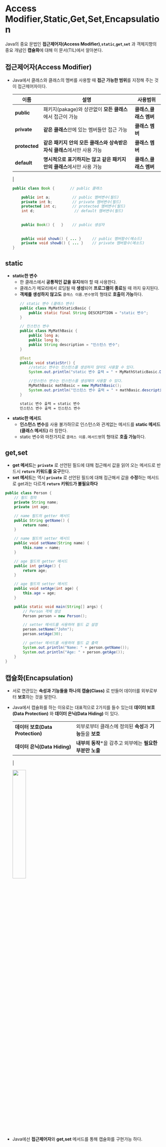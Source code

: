 # Access Modifier,Static,Get,Set,Encapsulation
Java의 중요 문법인 **접근제어자(Access Modifier)**,**``static``**,**``get``**,**``set``** 과 객체지향의 중요 개념인 **캡슐화**에 대해 이 문서(TIL)에서 알아본다.
## 접근제어자(Access Modifier)
+ Java에서 클래스와 클래스의 멤버를 사용할 때 **접근 가능한 범위**를 지정해 주는 것이 접근제어자이다.

    |이름|설명|사용범위|
    |---|---|---|
    |**public**|패키지(pakage)와 상관없이 **모든 클래스**에서 접근이 가능|**클래스**,**클래스 멤버**|
    |**private**|**같은 클래스**안에 있는 멤버들만 접근 가능|**클래스 멤버**|
    |**protected**|**같은 패키지 안의 모든 클래스와 상속받은 자식 클래스**에서만 사용 가능|**클래스 멤버**|
    |**default**|**명시적으로 표기하지는 않고 같은 패키지 안의 클래스**에서만 사용 가능|**클래스**,**클래스 멤버**|
    |
    ```java
    public class Book {       // public 클래스

        public int a;          // public 멤버변수(필드)
        private int b;         // private 멤버변수(필드)
        protected int c;       // protected 멤버변수(필드)
        int d;                  // default 멤버변수(필드)
        
        
        public Book() {   }    // public 생성자
        
        
        public void showA() { ... }     // public 멤버함수(메소드)
        private void showB() { ... }    // private 멤버함수(메소드)
    }
    ```
## static
+ **static한 변수**
    + 한 클래스에서 **공통적인 값을 유지**해야 할 때 사용한다.
    + 클래스가 메모리에서 로딩될 때 **생성**되어 **프로그램이 종료**될 때 까지 유지된다.
    + **객체를 생성하지 않고도** ``클래스 이름.변수명``의 형태로 **호출이 가능**하다.
        ```java
        // static 변수 (클래스 변수)
        public class MyMathStaticBasic {
            public static final String DESCRIPTION = "static 변수";
        }
        
        // 인스턴스 변수
        public class MyMathBasic {
            public long a;
            public long b;
            public String description = "인스턴스 변수";
        }
        ```
        ```java
        @Test
        public void staticStr() {
            //static 변수는 인스턴스를 생성하지 않아도 사용할 수 있다.
            System.out.println("static 변수 출력 = " + MyMathStaticBasic.DESCRIPTION);
        
            //인스턴스 변수는 인스턴스를 생성해야 사용할 수 있다.
            MyMathBasic mathBasic = new MyMathBasic();
            System.out.println("인스턴스 변수 출력 = " + mathBasic.description);
        }
        ```
        ```bash
        static 변수 출력 = static 변수
        인스턴스 변수 출력 = 인스턴스 변수
        ```
+ **static한 메서드**
    + **인스턴스 변수**를 사용 불가하므로 인스턴스와 관계없는 메서드를 **static 메서드(클래스 메서드)** 라 칭한다.
    + static 변수와 마찬가지로 ``클래스 이름.메서드명``의 형태로 **호출 가능**하다.
## get,set
+ **get 메서드**는 **``private``** 로 선언된 필드에 대해 접근해서 값을 읽어 오는 메서드로 반드시 **``return`` 키워드를 요구**한다.
+ **set 메서드**는 역시 **``private``** 로 선언된 필드에 대해 접근해서 값을 **수정**하는 메서드로 get과는 다르게 **``return`` 키워드가 불필요하다**
```java
public class Person {
    // 필드 정의
    private String name;
    private int age;

    // name 필드의 getter 메서드
    public String getName() {
        return name;
    }

    // name 필드의 setter 메서드
    public void setName(String name) {
        this.name = name;
    }

    // age 필드의 getter 메서드
    public int getAge() {
        return age;
    }

    // age 필드의 setter 메서드
    public void setAge(int age) {
        this.age = age;
    }

    public static void main(String[] args) {
        // Person 객체 생성
        Person person = new Person();

        // setter 메서드를 사용하여 필드 값 설정
        person.setName("John");
        person.setAge(30);

        // getter 메서드를 사용하여 필드 값 출력
        System.out.println("Name: " + person.getName());
        System.out.println("Age: " + person.getAge());
    }
}
```
## 캡슐화(Encapsulation)
+ 서로 연관있는 **속성과 기능들을 하나의 캡슐(Class)** 로 만들어 데이터를 외부로부터 **보호**하는 것을 말한다.
+ Java에서 캡슐화를 하는 이유로는 대표적으로 2가지를 들수 있는데 **데이터 보호(Data Protection)** 와 **데이터 은닉(Data Hiding)** 이 있다.
    
    |||
    |---|---|
    |**데이터 보호(Data Protection)**|외부로부터 클래스에 정의된 **속성**과 **기능**들을 **보호**|
    |**데이터 은닉(Data Hiding)**|**내부의 동작***을 감추고 외부에는 **필요한 부분만 노출**|
    |

    <img src="https://i0.wp.com/blogcodestates.com/wp-content/uploads/2022/11/%EA%B0%9D%EC%B2%B4-%EC%A7%80%ED%96%A5-%ED%94%84%EB%A1%9C%EA%B7%B8%EB%9E%98%EB%B0%8D-%ED%8A%B9%EC%A7%95-%EC%BA%A1%EC%8A%90%ED%99%94.png?w=852&ssl=1" width=30%>

+ Java에선 **접근제어자**와  **get,set** 메서드를 통해 캡슐화를 구현가능 하다.
